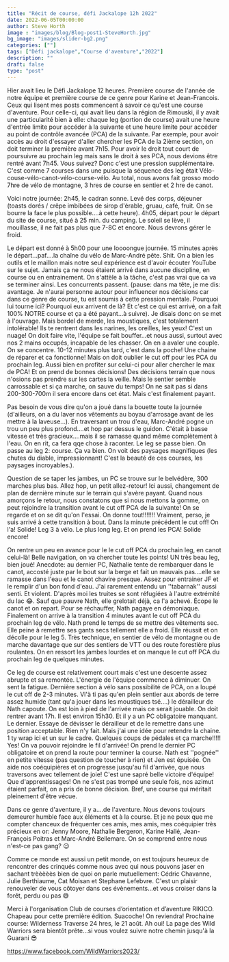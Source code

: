 ```yaml
---
title: "Récit de course, défi Jackalope 12h 2022"
date: 2022-06-05T00:00:00
author: Steve Horth
image : "images/blog/Blog-post1-SteveHorth.jpg"
bg_image: "images/slider-bg2.png"
categories: [""]
tags: ["Défi jackalope","Course d'aventure","2022"]
description: ""
draft: false
type: "post"
---
```

Hier avait lieu le Défi Jackalope 12 heures.  Première course de l'année de notre équipe et première course de ce genre pour Karine et Jean-Francois.  Ceux qui lisent mes posts commencent à savoir ce qu'est une course d'aventure.  Pour celle-ci, qui avait lieu dans la région de Rimouski, il y avait une particularité bien à elle: chaque leg (portion de course) avait une heure d'entrée limite pour accéder à la suivante et une heure limite pour accéder au point de contrôle avancée (PCA) de la suivante.  Par exemple, pour avoir accès au droit d'essayer d'aller chercher les PCA de la 2ième section, on doit terminer la première avant 7h15.  Pour avoir le droit tout court de poursuivre au prochain leg mais sans le droit à ses PCA, nous devions être rentré avant 7h45.   Vous suivez?  Donc c'est une pression supplémentaire.  C'est comme 7 courses dans une puisque la séquence des leg était Vélo-couse-vélo-canot-vélo-course-vélo.  Au total, nous avons fait grosso modo 7hre de vélo de montagne, 3 hres de course en sentier et 2 hre de canot. </p>

Voici notre journée:
2h45, le cadran sonne.  Levé des corps, déjeuner (toasts dorés / crêpe imbibées de sirop d'érable, gruau, café, fruit.  On se bourre la face le plus possible....à cette heure).
4h05, départ pour le départ du site de course, situé à 25 min. du camping.  Le soleil se lève, il mouillasse, il ne fait pas plus que 7-8C et encore.  Nous devrons gérer le froid.</p>

Le départ est donné à 5h00 pour une loooongue journée. 15 minutes après le départ...paf....la chaîne du vélo de Marc-André pête. Shit. On a bien les outils et le maillon mais notre seul expérience est d'avoir écouter YouTube sur le sujet.  Jamais ça ne nous étaient arrivé dans aucune discipline, en course ou en entrainement.  On s'attèle à la tâche, c'est pas vrai que ca va se terminer ainsi.  Les concurrents passent.  (pause: dans ma tête, je me dis: avantage.  Je n'aurai personne autour pour influencer nos décisions car dans ce genre de course, tu est soumis à cette pression mentale.  Pourquoi lui tourne ici?  Pourquoi eux arrivent de là?  Et c'est ce qui est arrivé, on a fait 100% NOTRE course et ça a été payant...à suivre). Je disais donc on se met à l'ouvrage. Mais bordel de merde, les moustiques, c'est totalement intolérable!  Ils te rentrent dans les narines, les oreilles, les yeux!  C'est un nuage!  On doit faire vite, l'équipe se fait bouffer...et nous aussi, surtout avec nos 2 mains occupés, incapable de les chasser.  On en a avaler une couple.  On se concentre.  10-12 minutes plus tard, c'est dans la poche!  Une chaine de réparer et ca fonctionne!  Mais on doit oublier le cut off pour les PCA du prochain leg.  Aussi bien en profiter sur celui-ci pour aller chercher le max de PCA!  Et on prend de bonnes décisions!  Des décisions terrain que nous n'osions pas prendre sur les cartes la veille.  Mais le sentier semble carrossable et si ça marche, on sauve du temps!  On ne sait pas si dans 200-300-700m il sera encore dans cet état. Mais c'est finalement payant.</p>

Pas besoin de vous dire qu'on a joué dans la bouette toute la journée (d'ailleurs, on a du laver nos vêtements au boyau d'arrosage avant de les mettre à la laveuse...). En traversant un trou d'eau, Marc-André pogne un trou un peu plus profond....et hop par dessus le guidon.  C'était à basse vitesse et très gracieux....mais il se ramasse quand même complètement à l'eau.  On en rit, ca fera qqe chose à raconter.  Le leg se passe bien.  On passe au leg 2: course. Ça va bien. On voit des paysages magnifiques (les chutes du diable, impressionnant!  C'est la beauté de ces courses, les paysages incroyables.).</p>

Question de se taper les jambes, un PC se trouve sur le belvédère, 300 marches plus bas.  Allez hop, un petit allez-retour!  Ici aussi, changement de plan de dernière minute sur le terrain qui s'avère payant.  Quand nous amorçons le retour, nous constatons que si nous mettons la gomme, on peut rejoindre la transition avant le cut off PCA de la suivante!  On se regarde et on se dit qu'on l'essai.  On donne tout!!!!!!!  Vraiment, perso, je suis arrivé à cette transition à bout.  Dans la minute précédent le cut off!  On l'a!  Solide!  Leg 3 à vélo.  Le plus long leg.  Et on prend les PCA!   Solide encore!  </p>

On rentre un peu en avance pour le le cut off PCA du prochain leg, en canot celui-là!  Belle navigation, on va chercher toute les points!  UN très beau leg, bien joué!  Anecdote: au dernier PC, Nathalie tente de rembarquer dans le canot, accosté juste par le bout sur la berge et fait un mauvais pas....elle se ramasse dans l'eau et le canot chavire presque.  Assez pour entrainer JF et le remplir d'un bon fond d'eau. J'ai rarement entendu un ''tabarnak'' aussi senti.  Et violent.  D'après moi les truites se sont réfugiées à l'autre extrémité du lac 😂.  Sauf que pauvre Nath, elle grelotait déjà, ca l'a achevé.  Écope le canot et on repart.  Pour se réchauffer, Nath pagaye en démoniaque.  Finalement on arrive à la transition 4 minutes avant le cut off PCA du prochain leg de vélo.   Nath prend le temps de se mettre des vêtements sec.  Elle peine à remettre ses gants secs tellement elle a froid.  Elle réussit et on décolle pour le leg 5.  Très technique, en sentier de vélo de montagne ou de marche davantage que sur des sentiers de VTT ou des route forestière plus roulantes.  On en ressort les jambes lourdes et on manque le cut off PCA du prochain leg de quelques minutes.</p>

Ce leg de course est relativement court mais c'est une descente assez abrupte et sa remontée.  L'énergie de l'équipe commence à diminuer.  On sent la fatigue.  Dernière section à vélo sans possibilité de PCA, on a loupé le cut off de 2-3 minutes. Vl'à ti pas qu'en plein sentier aux abords de terre assez humide (tant qu'a jouer dans les moustiques tsé....) le dérailleur de Nath capoute.  On est loin à pied de l'arrivée mais ce serait jouable. On doit rentrer avant 17h. Il est environ 15h30. Et il y a un PC obligatoire manquant. Le dernier. Essaye de dévisser le dérailleur et de le remettre dans une position acceptable.  Rien n'y fait. Mais j'ai une idée pour retendre la chaine. 1 ty wrap ici et un sur le cadre.  Quelques coups de pédales et ça marche!!!!! Yes!  On va pouvoir rejoindre le fil d'arrivée!  On prend le dernier PC obligatoire et on prend la route pour terminer la course.  Nath est ''pognée'' en petite vitesse (pas question de toucher à rien) et Jen est épuisée. On aide nos coéquipières et on progresse jusqu'au fil d'arrivée, que nous traversons avec tellement de joie!  C'est une sapré belle victoire d'équipe!  Que d'apprentissages!  On ne s'est pas trompé une seule fois, nos azimut étaient parfait, on a pris de bonne décision.  Bref, une course qui méritait pleinement d'être vécue.</p>

Dans ce genre d'aventure, il y a....de l'aventure.  Nous devons toujours demeurer humble face aux éléments et à la course.  Et je ne peux que me compter chanceux de fréquenter ces amis, mes amis, mes coéquipier très précieux en or: Jenny Moore, Nathalie Bergeron, Karine Hallé, Jean-François Poitras et Marc-André Bellemare.  On se comprend entre nous n'est-ce pas gang? 😉 </p>

Comme ce monde est aussi un petit monde, on est toujours heureux de rencontrer des crinqués comme nous avec qui nous pouvons jaser en sachant trèèèèès bien de quoi on parle mutuellement:  Cédric Chavanne, Julie Berthiaume, Cat Moisan et Stephane Lefebvre.  C'est un plaisir renouveler de vous côtoyer dans ces évènements...et vous croiser dans la forêt, perdu ou pas 😅</p>

Merci à l'organisation Club de courses d’orientation et d’aventure RIKICO.  Chapeau pour cette première édition.  Suacoche!  On reviendra!
Prochaine course: Wilderness Traverse 24 hres, le 21 août.
Ah oui! La page des Wild Warriors sera bientôt prête...si vous voulez suivre notre chemin jusqu'à la Guarani 😎

https://www.facebook.com/WildWarriors2023/
